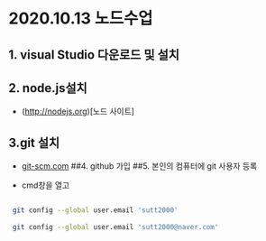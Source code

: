 # 2020.10.13 노드수업
## 1. visual Studio 다운로드 및 설치
## 2. node.js설치 
 - (http://nodejs.org)[노드 사이트]
## 3.git 설치
 - [git-scm.com](http://git-scm.com)
 ##4. github 가입
 ##5. 본인의 컴퓨터에 git 사용자 등록

 - cmd창을 열고

 ```bash

  git config --global user.email 'sutt2000'
  
  git config --global user.email 'sutt2000@naver.com'

```


